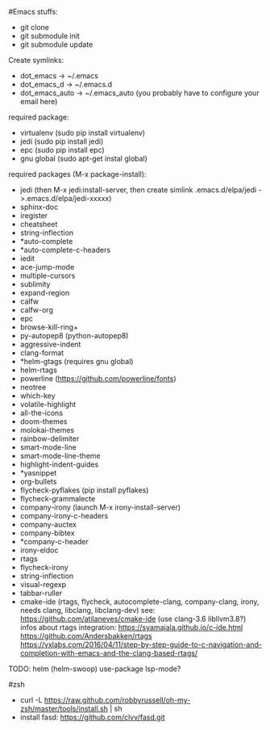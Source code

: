 #Emacs stuffs:

 - git clone
 - git submodule init
 - git submodule update

Create symlinks:

- dot_emacs -> ~/.emacs
- dot\_emacs_d -> ~/.emacs.d
- dot\_emacs\_auto -> ~/.emacs_auto (you probably have to configure your email here)

required package:

- virtualenv (sudo pip install virtualenv)
- jedi (sudo pip install jedi)
- epc (sudo pip install epc)
- gnu global (sudo apt-get instal global)

required packages (M-x package-install):

- jedi (then M-x jedi:install-server, then create simlink .emacs.d/elpa/jedi ->.emacs.d/elpa/jedi-xxxxx)
- sphinx-doc
- iregister
- cheatsheet
- string-inflection
- *auto-complete
- *auto-complete-c-headers
- iedit
- ace-jump-mode
- multiple-cursors
- sublimity
- expand-region
- calfw
- calfw-org
- epc
- browse-kill-ring+
- py-autopep8 (python-autopep8)
- aggressive-indent
- clang-format
- *helm-gtags (requires gnu global)
- helm-rtags
- powerline (https://github.com/powerline/fonts)
- neotree
- which-key
- volatile-highlight
- all-the-icons
- doom-themes
- molokai-themes
- rainbow-delimiter
- smart-mode-line
- smart-mode-line-theme
- highlight-indent-guides
- *yasnippet
- org-bullets
- flycheck-pyflakes (pip install pyflakes)
- flycheck-grammalecte
- company-irony (launch M-x irony-install-server)
- company-irony-c-headers
- company-auctex
- company-bibtex
- *company-c-header
- irony-eldoc
- rtags
- flycheck-irony
- string-inflection
- visual-regexp
- tabbar-ruller
- cmake-ide (rtags, flycheck, autocomplete-clang, company-clang, irony, needs clang, libclang, libclang-dev) see: https://github.com/atilaneves/cmake-ide
  (use clang-3.6 libllvm3.8?)
  infos about rtags integration: https://syamajala.github.io/c-ide.html
  	      	    		 https://github.com/Andersbakken/rtags
				 https://vxlabs.com/2016/04/11/step-by-step-guide-to-c-navigation-and-completion-with-emacs-and-the-clang-based-rtags/

TODO: helm (helm-swoop)
      use-package
      lsp-mode?

#zsh

- curl -L https://raw.github.com/robbyrussell/oh-my-zsh/master/tools/install.sh | sh
- install fasd: https://github.com/clvv/fasd.git
